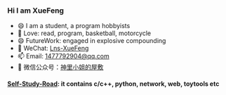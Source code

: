 ### Hi I am XueFeng 
- 😄 I am a student, a program hobbyists
- 🔭 Love: read, program, basketball, motorcycle
- 😄 FutureWork: engaged in explosive compounding
- 👋 WeChat: [Lns-XueFeng](#)
- 📫 Email: 1477792904@qq.com
- 🤔 微信公众号：[神里小姐的屋敷](https://mp.weixin.qq.com/mp/homepage?__biz=Mzg5ODYxMTg0NA==&hid=1&sn=a17f28de8b7df5f0a72a6337d785913b&scene=18)

#### [Self-Study-Road](https://github.com/Lns-XueFeng/CodeRoad): it contains c/c++, python, network, web, toytools etc
